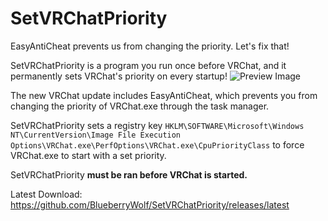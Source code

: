 # SetVRChatPriority
EasyAntiCheat prevents us from changing the priority.  Let's fix that!

SetVRChatPriority is a program you run once before VRChat, and it permanently sets VRChat's priority on every startup!
![Preview Image](https://cdn.discordapp.com/attachments/924219614257348650/1006908690349170698/unknown.png)

The new VRChat update includes EasyAntiCheat, which prevents you from changing the priority of VRChat.exe through the task manager.

SetVRChatPriority sets a registry key `HKLM\SOFTWARE\Microsoft\Windows NT\CurrentVersion\Image File Execution Options\VRChat.exe\PerfOptions\VRChat.exe\CpuPriorityClass` to force VRChat.exe to start with a set priority.

SetVRChatPriority **must be ran before VRChat is started.**

Latest Download: https://github.com/BlueberryWolf/SetVRChatPriority/releases/latest
